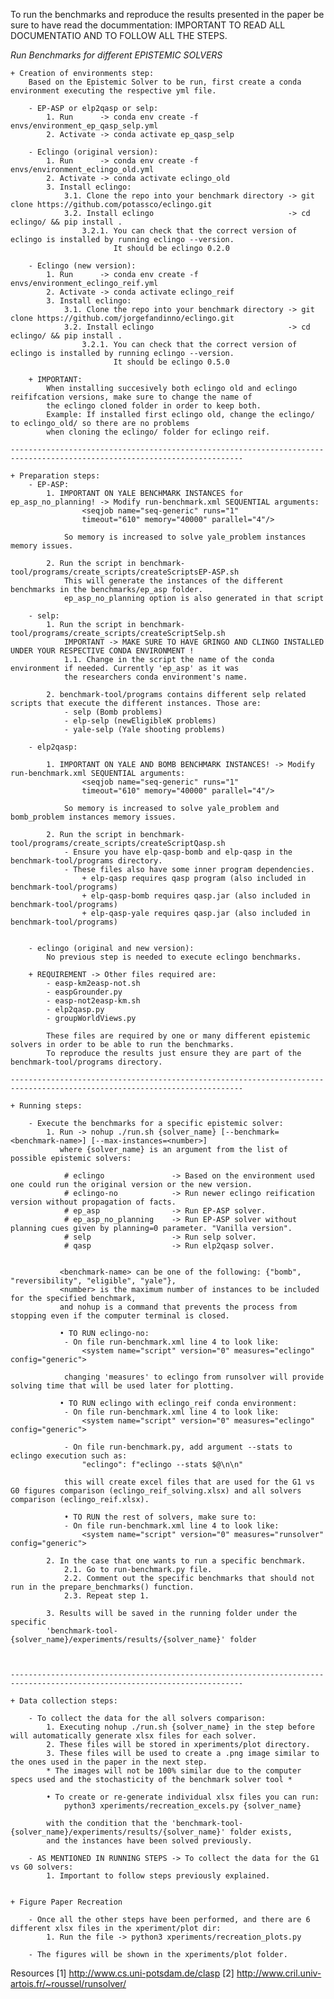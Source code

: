 To run the benchmarks and reproduce the results presented in the paper be sure to have read the docummentation:
IMPORTANT TO READ ALL DOCUMENTATIO AND TO FOLLOW ALL THE STEPS.

*Run Benchmarks for different EPISTEMIC SOLVERS*

    
    + Creation of environments step:
        Based on the Epistemic Solver to be run, first create a conda environment executing the respective yml file.

        - EP-ASP or elp2qasp or selp:
            1. Run      -> conda env create -f envs/environment_ep_qasp_selp.yml
            2. Activate -> conda activate ep_qasp_selp

        - Eclingo (original version):
            1. Run      -> conda env create -f envs/environment_eclingo_old.yml
            2. Activate -> conda activate eclingo_old
            3. Install eclingo:
                3.1. Clone the repo into your benchmark directory -> git clone https://github.com/potassco/eclingo.git
                3.2. Install eclingo                              -> cd eclingo/ && pip install .
                    3.2.1. You can check that the correct version of eclingo is installed by running eclingo --version. 
                           It should be eclingo 0.2.0

        - Eclingo (new version):
            1. Run      -> conda env create -f envs/environment_eclingo_reif.yml
            2. Activate -> conda activate eclingo_reif
            3. Install eclingo:
                3.1. Clone the repo into your benchmark directory -> git clone https://github.com/jorgefandinno/eclingo.git
                3.2. Install eclingo                              -> cd eclingo/ && pip install .
                    3.2.1. You can check that the correct version of eclingo is installed by running eclingo --version. 
                           It should be eclingo 0.5.0
        
        + IMPORTANT:
            When installing succesively both eclingo old and eclingo reififcation versions, make sure to change the name of
            the eclingo cloned folder in order to keep both.
            Example: If installed first eclingo old, change the eclingo/ to eclingo_old/ so there are no problems
            when cloning the eclingo/ folder for eclingo reif.
            
    --------------------------------------------------------------------------------------------------------------------------   
    
    + Preparation steps:
        - EP-ASP:
            1. IMPORTANT ON YALE BENCHMARK INSTANCES for ep_asp_no_planning! -> Modify run-benchmark.xml SEQUENTIAL arguments:
                    <seqjob name="seq-generic" runs="1"
                    timeout="610" memory="40000" parallel="4"/>
            
                So memory is increased to solve yale_problem instances memory issues.

            2. Run the script in benchmark-tool/programs/create_scripts/createScriptsEP-ASP.sh
                This will generate the instances of the different benchmarks in the benchmarks/ep_asp folder.
                ep_asp_no_planning option is also generated in that script

        - selp:
            1. Run the script in benchmark-tool/programs/create_scripts/createScriptSelp.sh
                IMPORTANT -> MAKE SURE TO HAVE GRINGO AND CLINGO INSTALLED UNDER YOUR RESPECTIVE CONDA ENVIRONMENT !
                1.1. Change in the script the name of the conda environment if needed. Currently 'ep_asp' as it was 
                the researchers conda environment's name.

            2. benchmark-tool/programs contains different selp related scripts that execute the different instances. Those are:
                - selp (Bomb problems)
                - elp-selp (newEligibleK problems)
                - yale-selp (Yale shooting problems)

        - elp2qasp:

            1. IMPORTANT ON YALE AND BOMB BENCHMARK INSTANCES! -> Modify run-benchmark.xml SEQUENTIAL arguments:
                    <seqjob name="seq-generic" runs="1"
                    timeout="610" memory="40000" parallel="4"/>
            
                So memory is increased to solve yale_problem and bomb_problem instances memory issues.

            2. Run the script in benchmark-tool/programs/create_scripts/createScriptQasp.sh
                - Ensure you have elp-qasp-bomb and elp-qasp in the benchmark-tool/programs directory.
                - These files also have some inner program dependencies.
                    + elp-qasp requires qasp program (also included in benchmark-tool/programs)
                    + elp-qasp-bomb requires qasp.jar (also included in benchmark-tool/programs)
                    + elp-qasp-yale requires qasp.jar (also included in benchmark-tool/programs)


        - eclingo (original and new version):
            No previous step is needed to execute eclingo benchmarks.

        + REQUIREMENT -> Other files required are:
            - easp-km2easp-not.sh
            - easpGrounder.py
            - easp-not2easp-km.sh
            - elp2qasp.py
            - groupWorldViews.py

            These files are required by one or many different epistemic solvers in order to be able to run the benchmarks.
            To reproduce the results just ensure they are part of the benchmark-tool/programs directory.
            
    --------------------------------------------------------------------------------------------------------------------------   

    + Running steps:

        - Execute the benchmarks for a specific epistemic solver:
            1. Run -> nohup ./run.sh {solver_name} [--benchmark=<benchmark-name>] [--max-instances=<number>]
               where {solver_name} is an argument from the list of possible epistemic solvers:
               
                # eclingo               -> Based on the environment used one could run the original version or the new version.
                # eclingo-no            -> Run newer eclingo reification version without propagation of facts.
                # ep_asp                -> Run EP-ASP solver.
                # ep_asp_no_planning    -> Run EP-ASP solver without planning cues given by planning=0 parameter. "Vanilla version".
                # selp                  -> Run selp solver.
                # qasp                  -> Run elp2qasp solver.

            
               <benchmark-name> can be one of the following: {"bomb", "reversibility", "eligible", "yale"},
               <number> is the maximum number of instances to be included for the specified benchmark,
               and nohup is a command that prevents the process from stopping even if the computer terminal is closed.

               • TO RUN eclingo-no:
                - On file run-benchmark.xml line 4 to look like:
                    <system name="script" version="0" measures="eclingo" config="generic">
                
                changing 'measures' to eclingo from runsolver will provide solving time that will be used later for plotting.

               • TO RUN eclingo with eclingo_reif conda environment:
                - On file run-benchmark.xml line 4 to look like:
                    <system name="script" version="0" measures="eclingo" config="generic">

                - On file run-benchmark.py, add argument --stats to eclingo execution such as:
                    "eclingo": f"eclingo --stats $@\n\n"

                this will create excel files that are used for the G1 vs G0 figures comparison (eclingo_reif_solving.xlsx) and all solvers comparison (eclingo_reif.xlsx).

                • TO RUN the rest of solvers, make sure to:
                - On file run-benchmark.xml line 4 to look like:
                    <system name="script" version="0" measures="runsolver" config="generic">

            2. In the case that one wants to run a specific benchmark. 
                2.1. Go to run-benchmark.py file.
                2.2. Comment out the specific benchmarks that should not run in the prepare_benchmarks() function.
                2.3. Repeat step 1.

            3. Results will be saved in the running folder under the specific 
            'benchmark-tool-{solver_name}/experiments/results/{solver_name}' folder



    --------------------------------------------------------------------------------------------------------------------------   

    + Data collection steps:

        - To collect the data for the all solvers comparison:
            1. Executing nohup ./run.sh {solver_name} in the step before will automatically generate xlsx files for each solver.
            2. These files will be stored in xperiments/plot directory.
            3. These files will be used to create a .png image similar to the ones used in the paper in the next step.
            * The images will not be 100% similar due to the computer specs used and the stochasticity of the benchmark solver tool *

            • To create or re-generate individual xlsx files you can run:
                python3 xperiments/recreation_excels.py {solver_name}

            with the condition that the 'benchmark-tool-{solver_name}/experiments/results/{solver_name}' folder exists,
            and the instances have been solved previously.

        - AS MENTIONED IN RUNNING STEPS -> To collect the data for the G1 vs G0 solvers:
            1. Important to follow steps previously explained.

            
    + Figure Paper Recreation

        - Once all the other steps have been performed, and there are 6 different xlsx files in the xperiment/plot dir:
            1. Run the file -> python3 xperiments/recreation_plots.py

        - The figures will be shown in the xperiments/plot folder.


Resources
[1] http://www.cs.uni-potsdam.de/clasp
[2] http://www.cril.univ-artois.fr/~roussel/runsolver/
    

